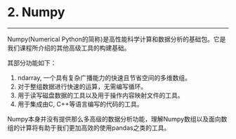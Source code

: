 # 2. Numpy
---

Numpy(Numerical Python的简称)是高性能科学计算和数据分析的基础包。它是我们课程所介绍的其他高级工具的构建基础。

其部分功能如下：
1. ndarray, 一个具有复杂广播能力的快速且节省空间的多维数组。
1. 对于整组数据进行快速的运算，无需编写循环。
1. 用于读写磁盘数据的工具以及用于操作内容映射文件的工具。
1. 用于集成由C, C++等语言编写的代码的工具。

Numpy本身并没有提供那么多高级的数据分析功能，理解Numpy数组以及面向数组的计算将有助于我们更加高效的使用pandas之类的工具。
